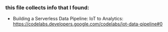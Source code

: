 ### this file collects info that I found:
- Building a Serverless Data Pipeline: IoT to Analytics: https://codelabs.developers.google.com/codelabs/iot-data-pipeline#0